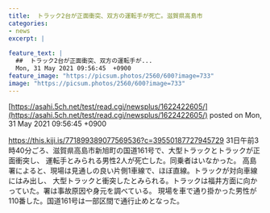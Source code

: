 ```yaml
---
title:  トラック2台が正面衝突、双方の運転手が死亡。滋賀県高島市  
categories:
- news
excerpt: |
  
feature_text: |
  ##  トラック2台が正面衝突、双方の運転手が...
  Mon, 31 May 2021 09:56:45  +0900
feature_image: "https://picsum.photos/2560/600?image=733"
image: "https://picsum.photos/2560/600?image=733"
---
```


[https://asahi.5ch.net/test/read.cgi/newsplus/1622422605/](https://asahi.5ch.net/test/read.cgi/newsplus/1622422605/)
posted on Mon, 31 May 2021 09:56:45  +0900

<!--more-->

https://this.kiji.is/771899389077569536?c=39550187727945729 31日午前3時40分ごろ、滋賀県高島市新旭町の国道161号で、大型トラックとトラックが正面衝突し、 運転手とみられる男性2人が死亡した。同乗者はいなかった。 高島署によると、現場は見通しの良い片側1車線で、ほぼ直線。トラックが対向車線にはみ出し、 大型トラックと衝突したとみられる。トラックは福井方面に向かっていた。署は事故原因や身元を調べている。 現場を車で通り掛かった男性が110番した。国道161号は一部区間で通行止めとなった。
